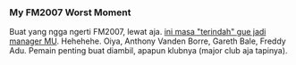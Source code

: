 ### My FM2007 Worst Moment

Buat yang ngga ngerti FM2007, lewat aja. <a href="http://www.flickr.com/photos/kriwil/1093433468/">ini masa "terindah" gue jadi manager MU</a>. Hehehehe. Oiya, Anthony Vanden Borre, Gareth Bale, Freddy Adu. Pemain penting buat diambil, apapun klubnya (major club aja tapinya).

<!-- METADATA: {"time": "2007-08-12 09:14:13", "title": "My FM2007 Worst Moment"} -->
